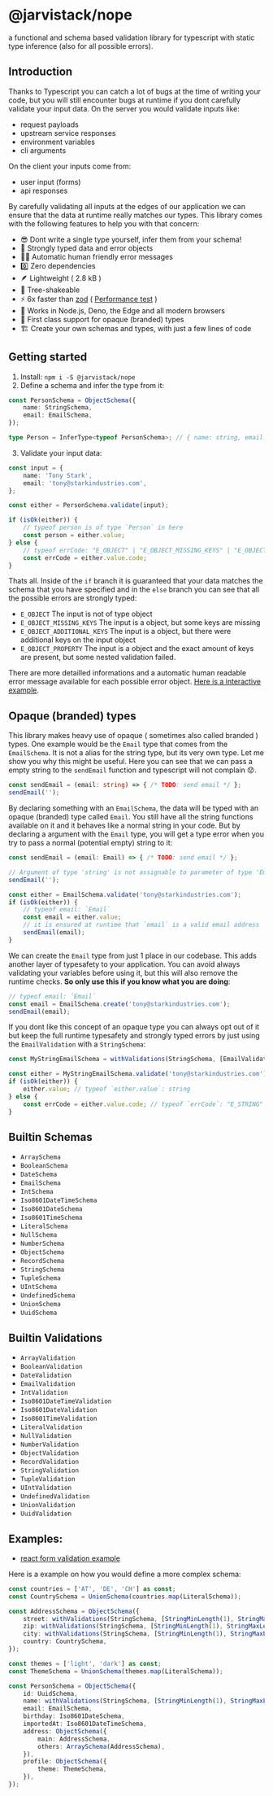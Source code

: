 # @jarvistack/nope
a functional and schema based validation library for typescript with static type inference (also for all possible errors).


## Introduction

Thanks to Typescript you can catch a lot of bugs at the time of writing your code, but you will still encounter bugs at runtime if you dont carefully validate your input data. On the server you would validate inputs like:

- request payloads
- upstream service responses
- environment variables
- cli arguments

On the client your inputs come from:

- user input (forms)
- api responses

By carefully validating all inputs at the edges of our application we can ensure that the data at runtime really matches our types. This library comes with the following features to help you with that concern:

- 😎 Dont write a single type yourself, infer them from your schema!
- 💪 Strongly typed data and error objects
- 🤷‍♂️ Automatic human friendly error messages
- 0️⃣ Zero dependencies
- 🪶 Lightweight ( 2.8 kB )
- 🌴 Tree-shakeable
- ⚡ 6x faster than [zod](https://zod.dev/) ( [Performance test](https://stackblitz.com/edit/typescript-rekaev?file=index.ts) )
- 🚀 Works in Node.js, Deno, the Edge and all modern browsers
- 🧷 First class support for opaque (branded) types
- 🏗️ Create your own schemas and types, with just a few lines of code

## Getting started

1. Install: `npm i -S @jarvistack/nope`
2. Define a schema and infer the type from it:

```ts
const PersonSchema = ObjectSchema({
    name: StringSchema,
    email: EmailSchema,
});

type Person = InferType<typeof PersonSchema>; // { name: string, email: Email }
```

3. Validate your input data:

```ts
const input = {
    name: 'Tony Stark',
    email: 'tony@starkindustries.com',
};

const either = PersonSchema.validate(input);

if (isOk(either)) {
    // typeof person is of type `Person` in here
    const person = either.value;
} else {
    // typeof errCode: "E_OBJECT" | "E_OBJECT_MISSING_KEYS" | "E_OBJECT_ADDITIONAL_KEYS" | "E_OBJECT_PROPERTY"
    const errCode = either.value.code;
}
```

Thats all. Inside of the `if` branch it is guaranteed that your data matches the schema that you have specified and in the `else` branch you can see that all the possible errors are strongly typed:

- `E_OBJECT` The input is not of type object
- `E_OBJECT_MISSING_KEYS` The input is a object, but some keys are missing
- `E_OBJECT_ADDITIONAL_KEYS` The input is a object, but there were additional keys on the input object
- `E_OBJECT_PROPERTY` The input is a object and the exact amount of keys are present, but some nested validation failed.

There are more detailled informations and a automatic human readable error message available for each possible error object. [Here is a interactive example](https://stackblitz.com/edit/typescript-xfxd8x?file=index.ts).

## Opaque (branded) types

This library makes heavy use of opaque ( sometimes also called branded ) types. One example would be the `Email` type that comes from the `EmailSchema`. It is not a alias for the string type, but its very own type. Let me show you why this might be useful. Here you can see that we can pass a empty string to the `sendEmail` function and typescript will not complain 😟.

```ts
const sendEmail = (email: string) => { /* TODO: send email */ };
sendEmail('');
```

By declaring something with an `EmailSchema`, the data will be typed with an opaque (branded) type called `Email`. You still have all the string functions available on it and it behaves like a normal string in your code. But by declaring a argument with the `Email` type, you will get a type error when you try to pass a normal (potential empty) string to it:

```ts
const sendEmail = (email: Email) => { /* TODO: send email */ };

// Argument of type 'string' is not assignable to parameter of type 'Email'.
sendEmail('');

const either = EmailSchema.validate('tony@starkindustries.com');
if (isOk(either)) {
    // typeof email: `Email`
    const email = either.value;
    // it is ensured at runtime that `email` is a valid email address
    sendEmail(email);
}
```

We can create the `Email` type from just 1 place in our codebase. This adds another layer of typesafety to your application. You can avoid always validating your variables before using it, but this will also remove the runtime checks. **So only use this if you know what you are doing**:

```ts
// typeof email: `Email`
const email = EmailSchema.create('tony@starkindustries.com');
sendEmail(email);
```

If you dont like this concept of an opaque type you can always opt out of it but keep the full runtime typesafety and strongly typed errors by just using the `EmailValidation` with a `StringSchema`:

```ts
const MyStringEmailSchema = withValidations(StringSchema, [EmailValidation]);

const either = MyStringEmailSchema.validate('tony@starkindustries.com');
if (isOk(either)) {
    either.value; // typeof `either.value`: string
} else {
    const errCode = either.value.code; // typeof `errCode`: "E_STRING" | "E_EMAIL"
}
```

## Builtin Schemas

- `ArraySchema`
- `BooleanSchema`
- `DateSchema`
- `EmailSchema`
- `IntSchema`
- `Iso8601DateTimeSchema`
- `Iso8601DateSchema`
- `Iso8601TimeSchema`
- `LiteralSchema`
- `NullSchema`
- `NumberSchema`
- `ObjectSchema`
- `RecordSchema`
- `StringSchema`
- `TupleSchema`
- `UIntSchema`
- `UndefinedSchema`
- `UnionSchema`
- `UuidSchema`

## Builtin Validations

- `ArrayValidation`
- `BooleanValidation`
- `DateValidation`
- `EmailValidation`
- `IntValidation`
- `Iso8601DateTimeValidation`
- `Iso8601DateValidation`
- `Iso8601TimeValidation`
- `LiteralValidation`
- `NullValidation`
- `NumberValidation`
- `ObjectValidation`
- `RecordValidation`
- `StringValidation`
- `TupleValidation`
- `UIntValidation`
- `UndefinedValidation`
- `UnionValidation`
- `UuidValidation`

## Examples:

- [react form validation example](https://stackblitz.com/edit/vitejs-vite-znoci4?file=src/App.tsx)

Here is a example on how you would define a more complex schema:

```ts
const countries = ['AT', 'DE', 'CH'] as const;
const CountrySchema = UnionSchema(countries.map(LiteralSchema));

const AddressSchema = ObjectSchema({
    street: withValidations(StringSchema, [StringMinLength(1), StringMaxLength(255)]),
    zip: withValidations(StringSchema, [StringMinLength(1), StringMaxLength(255)]),
    city: withValidations(StringSchema, [StringMinLength(1), StringMaxLength(255)]),
    country: CountrySchema,
});

const themes = ['light', 'dark'] as const;
const ThemeSchema = UnionSchema(themes.map(LiteralSchema));

const PersonSchema = ObjectSchema({
    id: UuidSchema,
    name: withValidations(StringSchema, [StringMinLength(1), StringMaxLength(255)]),
    email: EmailSchema,
    birthday: Iso8601DateSchema,
    importedAt: Iso8601DateTimeSchema,
    address: ObjectSchema({
        main: AddressSchema,
        others: ArraySchema(AddressSchema),
    }),
    profile: ObjectSchema({
        theme: ThemeSchema,
    }),
});
```